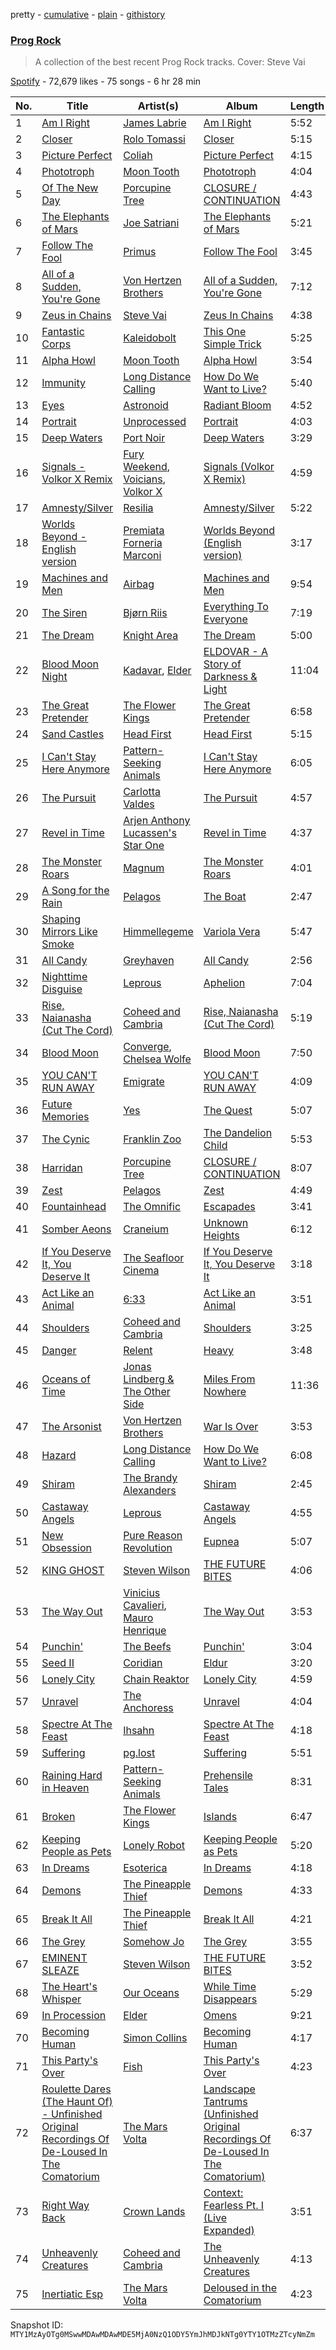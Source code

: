 pretty - [cumulative](/playlists/cumulative/37i9dQZF1DWXgtgITTKvYl.md) - [plain](/playlists/plain/37i9dQZF1DWXgtgITTKvYl) - [githistory](https://github.githistory.xyz/mackorone/spotify-playlist-archive/blob/main/playlists/plain/37i9dQZF1DWXgtgITTKvYl)

### [Prog Rock](https://open.spotify.com/playlist/37i9dQZF1DWXgtgITTKvYl)

> A collection of the best recent Prog Rock tracks\. Cover: Steve Vai

[Spotify](https://open.spotify.com/user/spotify) - 72,679 likes - 75 songs - 6 hr 28 min

| No. | Title | Artist(s) | Album | Length |
|---|---|---|---|---|
| 1 | [Am I Right](https://open.spotify.com/track/7n32ylRI401lWA9M8GjQ0L) | [James Labrie](https://open.spotify.com/artist/3bd5EpE5vC93GJT2u0fx4n) | [Am I Right](https://open.spotify.com/album/0FMv7NXQ1QnQNBHUoePAOV) | 5:52 |
| 2 | [Closer](https://open.spotify.com/track/5TUn5aeSBFYKiQFLO3fE5N) | [Rolo Tomassi](https://open.spotify.com/artist/3uHCTHxtg3IVAvhyrYsZvI) | [Closer](https://open.spotify.com/album/1at11cxee5blIgarVbwuY0) | 5:15 |
| 3 | [Picture Perfect](https://open.spotify.com/track/7ftAV0BluUCWNRAP8o9um9) | [Coliah](https://open.spotify.com/artist/0IuJmtLkQJDC3Q4NjqDQqN) | [Picture Perfect](https://open.spotify.com/album/0F4XuURxfUG5yUwtdjuewY) | 4:15 |
| 4 | [Phototroph](https://open.spotify.com/track/3VenV3gVJnX9EKPXKrl4Lh) | [Moon Tooth](https://open.spotify.com/artist/7ssGZO3qDsbwCaBOBcQ4aA) | [Phototroph](https://open.spotify.com/album/2qfghxH803q4OFSszIDEt3) | 4:04 |
| 5 | [Of The New Day](https://open.spotify.com/track/3FM9thNED9m7mq1SRBmo3Z) | [Porcupine Tree](https://open.spotify.com/artist/5NXHXK6hOCotCF8lvGM1I0) | [CLOSURE / CONTINUATION](https://open.spotify.com/album/7meXKEI99ccqzh9AtmeeAR) | 4:43 |
| 6 | [The Elephants of Mars](https://open.spotify.com/track/3n2O6ayYyow2DuTIe8BXWl) | [Joe Satriani](https://open.spotify.com/artist/2yzxX2DI9LFK8VFTyW2zZ8) | [The Elephants of Mars](https://open.spotify.com/album/5H7fMVvjyesjzHqRM5GujF) | 5:21 |
| 7 | [Follow The Fool](https://open.spotify.com/track/1M7oaMe4qLxXtuY8wlbcso) | [Primus](https://open.spotify.com/artist/64mPnRMMeudAet0E62ypkx) | [Follow The Fool](https://open.spotify.com/album/1RdlpTc1kCOCr0mHfTdXu1) | 3:45 |
| 8 | [All of a Sudden, You're Gone](https://open.spotify.com/track/4PgWfDa2qogMzEqwOzzq5q) | [Von Hertzen Brothers](https://open.spotify.com/artist/5QA702pGd9qa2oWvp21ofG) | [All of a Sudden, You're Gone](https://open.spotify.com/album/5VbUia8LpeD0U3kayUNBT4) | 7:12 |
| 9 | [Zeus in Chains](https://open.spotify.com/track/0uWkdIaPDYuoKE6he7f6J0) | [Steve Vai](https://open.spotify.com/artist/32Jb1X3wSmmoHj2epZReZA) | [Zeus In Chains](https://open.spotify.com/album/0g71E3gzdQsWuO7wT3Z2dt) | 4:38 |
| 10 | [Fantastic Corps](https://open.spotify.com/track/7oYcf6HhEAIkUT0sqITjo7) | [Kaleidobolt](https://open.spotify.com/artist/5UbTeitV10l7GIxsXglE9r) | [This One Simple Trick](https://open.spotify.com/album/2nHH8FJgi3ZiBWCgPHCAzK) | 5:25 |
| 11 | [Alpha Howl](https://open.spotify.com/track/1IAOYhIuzz1O9dJqd2AtFu) | [Moon Tooth](https://open.spotify.com/artist/7ssGZO3qDsbwCaBOBcQ4aA) | [Alpha Howl](https://open.spotify.com/album/6PSB8BuGrQjgkNYy6ipToU) | 3:54 |
| 12 | [Immunity](https://open.spotify.com/track/5RJGQbnDxqIf5FINlfK1Vq) | [Long Distance Calling](https://open.spotify.com/artist/3SiCxhceGZgzusCLHd4Zz6) | [How Do We Want to Live?](https://open.spotify.com/album/248Nx17GVrcWKjDH8JKqGm) | 5:40 |
| 13 | [Eyes](https://open.spotify.com/track/1k4I5nWbRFlaQgSbH8oLZ3) | [Astronoid](https://open.spotify.com/artist/2S13OV7nLeciVigE0Wxo7E) | [Radiant Bloom](https://open.spotify.com/album/3CnGtq3GtDW0rm0Qx3NdgR) | 4:52 |
| 14 | [Portrait](https://open.spotify.com/track/61OLiZOlb72LJCfl5zVMcG) | [Unprocessed](https://open.spotify.com/artist/13GH7wviJQ9gfZmr1pXHS4) | [Portrait](https://open.spotify.com/album/28dDtNxyObSHx2v0fP3SnO) | 4:03 |
| 15 | [Deep Waters](https://open.spotify.com/track/4NY0pyyRKObg9S58koRXDz) | [Port Noir](https://open.spotify.com/artist/6s6x6p9qZFaPfeALpVvcpR) | [Deep Waters](https://open.spotify.com/album/1rleWJZprZvmlqv1fH8KLZ) | 3:29 |
| 16 | [Signals \- Volkor X Remix](https://open.spotify.com/track/7HiKQJaqIq2iEODIG3tzKq) | [Fury Weekend](https://open.spotify.com/artist/7KxS1dL7Q7jxMkyb2ZvzXH), [Voicians](https://open.spotify.com/artist/5DNApAt05XowaylsOJo1eW), [Volkor X](https://open.spotify.com/artist/5Us4fLalowFjzrjC85k4Xq) | [Signals \(Volkor X Remix\)](https://open.spotify.com/album/4TMeLSX3GtPMh4t2zDzfTA) | 4:59 |
| 17 | [Amnesty/Silver](https://open.spotify.com/track/4OsvkGo2tfuPywkdz3W3xK) | [Resilia](https://open.spotify.com/artist/5F5nhe5hMhJSGsULmNPeFW) | [Amnesty/Silver](https://open.spotify.com/album/3fZHaaKXm0PeQg3VhQyWWY) | 5:22 |
| 18 | [Worlds Beyond \- English version](https://open.spotify.com/track/5MIpqy1hikpfckODOn1E9y) | [Premiata Forneria Marconi](https://open.spotify.com/artist/1MD5pgVzlusqGyuSTcTxvu) | [Worlds Beyond \(English version\)](https://open.spotify.com/album/4zdr9AN102ytgCRNv9umnb) | 3:17 |
| 19 | [Machines and Men](https://open.spotify.com/track/1lr87YIenNN9zdmQDACsUj) | [Airbag](https://open.spotify.com/artist/0gTqi1zdqD9s6islG2wLKC) | [Machines and Men](https://open.spotify.com/album/55CrAJlqsxryfW0wiscp4v) | 9:54 |
| 20 | [The Siren](https://open.spotify.com/track/7iZ3bfgcXOfdteVX4q97ro) | [Bjørn Riis](https://open.spotify.com/artist/0itkMtdd5OVeG2FFDE7J6z) | [Everything To Everyone](https://open.spotify.com/album/1UL57EhWAkVMPrXXKQupu4) | 7:19 |
| 21 | [The Dream](https://open.spotify.com/track/6LIIqVZuBG7FjZiQfLJTfz) | [Knight Area](https://open.spotify.com/artist/0fMZgh9eXEgjBq5X9f87NK) | [The Dream](https://open.spotify.com/album/0Vx9BHrCUB2GALTeytL6rN) | 5:00 |
| 22 | [Blood Moon Night](https://open.spotify.com/track/4Z4RfWMnxsBG7Fs5KvEVGY) | [Kadavar](https://open.spotify.com/artist/0FfuujZJUa7Z2JzhhiPI2z), [Elder](https://open.spotify.com/artist/1687IqXRdWmbRshgn194tT) | [ELDOVAR \- A Story of Darkness & Light](https://open.spotify.com/album/2SN8LGMcmauPEAr4BLiT6e) | 11:04 |
| 23 | [The Great Pretender](https://open.spotify.com/track/1M0efSydvXC2nvnuom88OB) | [The Flower Kings](https://open.spotify.com/artist/0BI5vXwUl4lZMtARfXQ0No) | [The Great Pretender](https://open.spotify.com/album/3oz2p8bwC9E5A4bvmExyAQ) | 6:58 |
| 24 | [Sand Castles](https://open.spotify.com/track/6OnldEmtrkeWxgPrkPhxwQ) | [Head First](https://open.spotify.com/artist/0afcetY24N4RXaaw7KgNaG) | [Head First](https://open.spotify.com/album/5t4yOG7cuIj1yQdMxgpuQa) | 5:15 |
| 25 | [I Can't Stay Here Anymore](https://open.spotify.com/track/2wj1ZSQ32XsMKIvMNO61R2) | [Pattern\-Seeking Animals](https://open.spotify.com/artist/3X2gxHjnxuXGLgs0nrqMuW) | [I Can't Stay Here Anymore](https://open.spotify.com/album/2vP68Dxqg2tWue80ASr1HR) | 6:05 |
| 26 | [The Pursuit](https://open.spotify.com/track/2VMVBdS8oZ4BzAxTABWdE9) | [Carlotta Valdes](https://open.spotify.com/artist/2u7iH1kPQUPFS4WaNcUMu6) | [The Pursuit](https://open.spotify.com/album/1wPYB7hjyCQjbrYcTqzLvv) | 4:57 |
| 27 | [Revel in Time](https://open.spotify.com/track/2CmQeA8YUtZDMp2tUsuqj1) | [Arjen Anthony Lucassen's Star One](https://open.spotify.com/artist/1W5pfX7IGyw9wCmfARg1pi) | [Revel in Time](https://open.spotify.com/album/4F4zzCVXkFuDiH9pnf88Jk) | 4:37 |
| 28 | [The Monster Roars](https://open.spotify.com/track/32xyRA1ED50D5C42SOVrXu) | [Magnum](https://open.spotify.com/artist/3Nu9hoMBT4SkDcaNvmK4G1) | [The Monster Roars](https://open.spotify.com/album/286a0luh0FDCtNoPdQh57A) | 4:01 |
| 29 | [A Song for the Rain](https://open.spotify.com/track/5MRoGBJFdaDmlEpUGJhyZK) | [Pelagos](https://open.spotify.com/artist/5791YwmwIl6tp7JMVKHVcn) | [The Boat](https://open.spotify.com/album/4ByWNHMb230SG31OpNl4HD) | 2:47 |
| 30 | [Shaping Mirrors Like Smoke](https://open.spotify.com/track/59NxjcwDh1fIZdmJx4NGus) | [Himmellegeme](https://open.spotify.com/artist/2zZSkbRgQir9MXLYmV3Aar) | [Variola Vera](https://open.spotify.com/album/1e7obwZMhNKs1uPrC4RTmq) | 5:47 |
| 31 | [All Candy](https://open.spotify.com/track/5JbG05V0dUyHK6aDEmqsPA) | [Greyhaven](https://open.spotify.com/artist/1zmx3NwOp6vR4qEjmhSiLL) | [All Candy](https://open.spotify.com/album/34qdi9Fcsoeqy7QXU8K6uN) | 2:56 |
| 32 | [Nighttime Disguise](https://open.spotify.com/track/2cXtLOiUWyCDebAT65p5cJ) | [Leprous](https://open.spotify.com/artist/4lgrzShsg2FLA89UM2fdO5) | [Aphelion](https://open.spotify.com/album/1FqPZscG7gDH6utCpoWnkG) | 7:04 |
| 33 | [Rise, Naianasha \(Cut The Cord\)](https://open.spotify.com/track/1wjRnRqstnMDmO3CbOL6AL) | [Coheed and Cambria](https://open.spotify.com/artist/3utxjLheHaVEd9bPjQRsy8) | [Rise, Naianasha \(Cut The Cord\)](https://open.spotify.com/album/2zGZlGvfC5yrZO6YXhIF8p) | 5:19 |
| 34 | [Blood Moon](https://open.spotify.com/track/2Hf617oOAOOweOpLdsnGmr) | [Converge](https://open.spotify.com/artist/7kHzfxMLtVHHb523s43rY1), [Chelsea Wolfe](https://open.spotify.com/artist/6ZK2nrW8aCTg8Bid7I7N10) | [Blood Moon](https://open.spotify.com/album/7CgshNfNl5h5CNYR9RVPKi) | 7:50 |
| 35 | [YOU CAN'T RUN AWAY](https://open.spotify.com/track/34yWYCjZzUAhRy6DKDlYWn) | [Emigrate](https://open.spotify.com/artist/29fyAsYdzkCIH96xB40um1) | [YOU CAN'T RUN AWAY](https://open.spotify.com/album/6dtR0STntbvuJx4ytx6gZP) | 4:09 |
| 36 | [Future Memories](https://open.spotify.com/track/7hPKHjWDp2vmPEg6TCtjuP) | [Yes](https://open.spotify.com/artist/7AC976RDJzL2asmZuz7qil) | [The Quest](https://open.spotify.com/album/5mJQGS0NqD41OGyM77vIX9) | 5:07 |
| 37 | [The Cynic](https://open.spotify.com/track/15Nl9URaaW0A3nQdzXZjxS) | [Franklin Zoo](https://open.spotify.com/artist/78uVsW6GyF4JylRifvQtI3) | [The Dandelion Child](https://open.spotify.com/album/3KboReNemDz3MBYjWrgIWK) | 5:53 |
| 38 | [Harridan](https://open.spotify.com/track/1mnAE4tnyYZaUGTiazDdmR) | [Porcupine Tree](https://open.spotify.com/artist/5NXHXK6hOCotCF8lvGM1I0) | [CLOSURE / CONTINUATION](https://open.spotify.com/album/7meXKEI99ccqzh9AtmeeAR) | 8:07 |
| 39 | [Zest](https://open.spotify.com/track/5KEPWv8U694JUye8sUSWWQ) | [Pelagos](https://open.spotify.com/artist/5791YwmwIl6tp7JMVKHVcn) | [Zest](https://open.spotify.com/album/6potYVC57bz0ScpEf2PeBd) | 4:49 |
| 40 | [Fountainhead](https://open.spotify.com/track/6keB6agTeQshuQUVQYeLgL) | [The Omnific](https://open.spotify.com/artist/5yn8jrJH5Z5PaGFStNUvgR) | [Escapades](https://open.spotify.com/album/3Q5EIihNcRQbuEFA2vGDGo) | 3:41 |
| 41 | [Somber Aeons](https://open.spotify.com/track/68DepBpNgIzJuCztNn1rGT) | [Craneium](https://open.spotify.com/artist/7fRtbrVBXuRjfpdyEiOBRK) | [Unknown Heights](https://open.spotify.com/album/5S4nQWwcdVnWQwjjLUBbzX) | 6:12 |
| 42 | [If You Deserve It, You Deserve It](https://open.spotify.com/track/4yshCbCvJUSPREjR1iAuni) | [The Seafloor Cinema](https://open.spotify.com/artist/39a4hGdTS669oJBra6j9Ru) | [If You Deserve It, You Deserve It](https://open.spotify.com/album/4TTGDY1fmeNNzDtzDcETzJ) | 3:18 |
| 43 | [Act Like an Animal](https://open.spotify.com/track/21GyRkGNA6mLudwWvBJWca) | [6:33](https://open.spotify.com/artist/0oBPg2seHzVcAIOpdi1Ojj) | [Act Like an Animal](https://open.spotify.com/album/4qeXRafVd22N0LDAgG4AIa) | 3:51 |
| 44 | [Shoulders](https://open.spotify.com/track/4o7yTUS7EFgYOcFDyN8U27) | [Coheed and Cambria](https://open.spotify.com/artist/3utxjLheHaVEd9bPjQRsy8) | [Shoulders](https://open.spotify.com/album/1foAheWx5434SZa2TxIkxO) | 3:25 |
| 45 | [Danger](https://open.spotify.com/track/3UqvyqOpZI0AyYmpO0HEwS) | [Relent](https://open.spotify.com/artist/3BcuUq1rwq2xlcyab2w3lu) | [Heavy](https://open.spotify.com/album/6jnRsK6HHmSL12NuVL1ygi) | 3:48 |
| 46 | [Oceans of Time](https://open.spotify.com/track/3EKuJFfB1z5QZvZ3QIVkJC) | [Jonas Lindberg & The Other Side](https://open.spotify.com/artist/4cQCLwSvoMEWrtSvneDZBT) | [Miles From Nowhere](https://open.spotify.com/album/5O54oQgo0wvrxakMbfGL5v) | 11:36 |
| 47 | [The Arsonist](https://open.spotify.com/track/3mw6eplGTzJIW62daXaoz6) | [Von Hertzen Brothers](https://open.spotify.com/artist/5QA702pGd9qa2oWvp21ofG) | [War Is Over](https://open.spotify.com/album/7EqrrMcMnLF5LZy4tReToj) | 3:53 |
| 48 | [Hazard](https://open.spotify.com/track/3kBTxzdPJzP399hYP9BoaW) | [Long Distance Calling](https://open.spotify.com/artist/3SiCxhceGZgzusCLHd4Zz6) | [How Do We Want to Live?](https://open.spotify.com/album/248Nx17GVrcWKjDH8JKqGm) | 6:08 |
| 49 | [Shiram](https://open.spotify.com/track/0uGaVwnmp6LyyzVqiwIonY) | [The Brandy Alexanders](https://open.spotify.com/artist/3oavfsOsh6xtZwNAg15zp0) | [Shiram](https://open.spotify.com/album/1eAKIlk3VDOEUF59MkQQz1) | 2:45 |
| 50 | [Castaway Angels](https://open.spotify.com/track/3Gy5q1K4nTwDVVtyQWYv3t) | [Leprous](https://open.spotify.com/artist/4lgrzShsg2FLA89UM2fdO5) | [Castaway Angels](https://open.spotify.com/album/0DSyIQMgYhiwjeh7PW2IRB) | 4:55 |
| 51 | [New Obsession](https://open.spotify.com/track/2m5ITPG4RR9A6fdxGw9sau) | [Pure Reason Revolution](https://open.spotify.com/artist/0DauHVRiE8SpGWxW0YINj3) | [Eupnea](https://open.spotify.com/album/4ZLPuhDGLqmycq9zSc8XKv) | 5:07 |
| 52 | [KING GHOST](https://open.spotify.com/track/1sNEW5TWdN1Et70SwaTi7o) | [Steven Wilson](https://open.spotify.com/artist/4X42BfuhWCAZ2swiVze9O0) | [THE FUTURE BITES](https://open.spotify.com/album/76hVw7WdMkDylaMlW0X8Ol) | 4:06 |
| 53 | [The Way Out](https://open.spotify.com/track/1sgINNcxXjmv51Urc8Fgm3) | [Vinicius Cavalieri](https://open.spotify.com/artist/2GFH65OfEiNfR6TgZ8b3eL), [Mauro Henrique](https://open.spotify.com/artist/3KypZFGzCHTbqXAAhFuLwd) | [The Way Out](https://open.spotify.com/album/3LG6v76h4WjsbtvgOVjb1g) | 3:53 |
| 54 | [Punchin'](https://open.spotify.com/track/1VhH0ZimszA3aPx0JiBAvb) | [The Beefs](https://open.spotify.com/artist/05Q0d2MnKH75xfeXzGDPnX) | [Punchin'](https://open.spotify.com/album/1Mcvljl7BijHztqsa9xFHL) | 3:04 |
| 55 | [Seed II](https://open.spotify.com/track/5lAmFZVvhNIPNXZepRV6jj) | [Coridian](https://open.spotify.com/artist/0lR9RQShdwXD9IW4V7veyR) | [Eldur](https://open.spotify.com/album/5dHZIxKULdDDF2QfXGADVN) | 3:20 |
| 56 | [Lonely City](https://open.spotify.com/track/3K2xMzzdy0xInRejjFa1zp) | [Chain Reaktor](https://open.spotify.com/artist/4nzvCySNE90I8Vc16KHsUR) | [Lonely City](https://open.spotify.com/album/2NKJKVeHiAehVJv1JBQZ7Z) | 4:59 |
| 57 | [Unravel](https://open.spotify.com/track/0unnpj2MpDXOz55oupWYUX) | [The Anchoress](https://open.spotify.com/artist/2Z4qmyxotDkAbZ0TpXyZyw) | [Unravel](https://open.spotify.com/album/5tySygjYcKLgDRfcpiynrB) | 4:04 |
| 58 | [Spectre At The Feast](https://open.spotify.com/track/0w12uUjKKiSYhR1gKXpnHp) | [Ihsahn](https://open.spotify.com/artist/2E1jLcUfqd9w2XtybNB2Za) | [Spectre At The Feast](https://open.spotify.com/album/1Px3a4tbFV1DUZJg6LfoML) | 4:18 |
| 59 | [Suffering](https://open.spotify.com/track/3awtlr6uIsrUvZr1SCeQN0) | [pg.lost](https://open.spotify.com/artist/6YK58h9BCYpFNv10fsMwoS) | [Suffering](https://open.spotify.com/album/2N3vxBj5sxogFtGTUU5BIG) | 5:51 |
| 60 | [Raining Hard in Heaven](https://open.spotify.com/track/5uNzKTuYIIumgD63UyHbkV) | [Pattern\-Seeking Animals](https://open.spotify.com/artist/3X2gxHjnxuXGLgs0nrqMuW) | [Prehensile Tales](https://open.spotify.com/album/77hPi3aKn8PRfcyh7GUjqY) | 8:31 |
| 61 | [Broken](https://open.spotify.com/track/0ptQlbSYNp8yKAtHWKRB3f) | [The Flower Kings](https://open.spotify.com/artist/0BI5vXwUl4lZMtARfXQ0No) | [Islands](https://open.spotify.com/album/0cdFTrG6rPXUjcOhBpS6qH) | 6:47 |
| 62 | [Keeping People as Pets](https://open.spotify.com/track/2Bs1pRSZh0imh8my3EczOC) | [Lonely Robot](https://open.spotify.com/artist/6QsBFBEWHLod7IqInyBOjJ) | [Keeping People as Pets](https://open.spotify.com/album/54tLhnUTtB5qX8w57Qmh8n) | 5:20 |
| 63 | [In Dreams](https://open.spotify.com/track/4Wtd80eE4GyuzuwVMOxigs) | [Esoterica](https://open.spotify.com/artist/63l2JZ9H6olP7LjPwYXN21) | [In Dreams](https://open.spotify.com/album/6SySbe7lsj4wlbLjuv56pF) | 4:18 |
| 64 | [Demons](https://open.spotify.com/track/5s51DrOIrHf7k8EtoqNUgN) | [The Pineapple Thief](https://open.spotify.com/artist/4lrBMUSk8PiNnCEZfsmPAk) | [Demons](https://open.spotify.com/album/7bF7jvKnOsia2OcdNensBe) | 4:33 |
| 65 | [Break It All](https://open.spotify.com/track/1SdxRh3a4qUs3HJcJvsHjr) | [The Pineapple Thief](https://open.spotify.com/artist/4lrBMUSk8PiNnCEZfsmPAk) | [Break It All](https://open.spotify.com/album/4LpRz5IwhznG4gHWeLHcTU) | 4:21 |
| 66 | [The Grey](https://open.spotify.com/track/2WLsXSExqgXLgh2ZKDahu9) | [Somehow Jo](https://open.spotify.com/artist/0czBYiBCOXAxu8x0kddWM2) | [The Grey](https://open.spotify.com/album/6CsWT8zcuEiZARblpuxZjW) | 3:55 |
| 67 | [EMINENT SLEAZE](https://open.spotify.com/track/0eAdGn6Eltul066nbNPpua) | [Steven Wilson](https://open.spotify.com/artist/4X42BfuhWCAZ2swiVze9O0) | [THE FUTURE BITES](https://open.spotify.com/album/76hVw7WdMkDylaMlW0X8Ol) | 3:52 |
| 68 | [The Heart's Whisper](https://open.spotify.com/track/2zoufCsixCSZ7G9uA0V03Y) | [Our Oceans](https://open.spotify.com/artist/4AEpHs6Dphr48rEfYytk07) | [While Time Disappears](https://open.spotify.com/album/0n3CI3qSwoRyKcKM2ADRwu) | 5:29 |
| 69 | [In Procession](https://open.spotify.com/track/2VH9QXiavVZgnM9G1U8mvi) | [Elder](https://open.spotify.com/artist/1687IqXRdWmbRshgn194tT) | [Omens](https://open.spotify.com/album/5bsWvIa3jrWZtWtcn58UBl) | 9:21 |
| 70 | [Becoming Human](https://open.spotify.com/track/1l4dlmvEmLKgEgpezRrgxH) | [Simon Collins](https://open.spotify.com/artist/7GXoTDCcMmarUIZtrdrTa9) | [Becoming Human](https://open.spotify.com/album/0oLJEU3ZuMqdzp09VdPdoP) | 4:17 |
| 71 | [This Party's Over](https://open.spotify.com/track/0dDx5YWvL6WmlIOgdA3akc) | [Fish](https://open.spotify.com/artist/6bQfVk5fSJSp3JtGiQZGNI) | [This Party's Over](https://open.spotify.com/album/2xOcgXYuOsJvOIqHACNKtr) | 4:23 |
| 72 | [Roulette Dares \(The Haunt Of\) \- Unfinished Original Recordings Of De\-Loused In The Comatorium](https://open.spotify.com/track/72n2oDjYMs6kK9jKIIkY5k) | [The Mars Volta](https://open.spotify.com/artist/75U40yZLLPglFgXbDVnmVs) | [Landscape Tantrums \(Unfinished Original Recordings Of De\-Loused In The Comatorium\)](https://open.spotify.com/album/3X3xy01oWmdpRSJIttm4NT) | 6:37 |
| 73 | [Right Way Back](https://open.spotify.com/track/0GWtq4OpB8fylZWRnrYuwS) | [Crown Lands](https://open.spotify.com/artist/0MnazDWzh4tAnT5y4vWZFr) | [Context: Fearless Pt\. I \(Live Expanded\)](https://open.spotify.com/album/6m92p6SwyPE78eIw45rtpO) | 3:51 |
| 74 | [Unheavenly Creatures](https://open.spotify.com/track/3cExGgQKsI12aa7Fs3FoId) | [Coheed and Cambria](https://open.spotify.com/artist/3utxjLheHaVEd9bPjQRsy8) | [The Unheavenly Creatures](https://open.spotify.com/album/42S0lDJT9wHKCVaMGgqKdm) | 4:13 |
| 75 | [Inertiatic Esp](https://open.spotify.com/track/16Elz7HJPLZPMylp13ewxv) | [The Mars Volta](https://open.spotify.com/artist/75U40yZLLPglFgXbDVnmVs) | [Deloused in the Comatorium](https://open.spotify.com/album/0CA2EVHhRPR5VPV78KZw89) | 4:23 |

Snapshot ID: `MTY1MzAyOTg0MSwwMDAwMDAwMDE5MjA0NzQ1ODY5YmJhMDJkNTg0YTY1OTMzZTcyNmZm`
